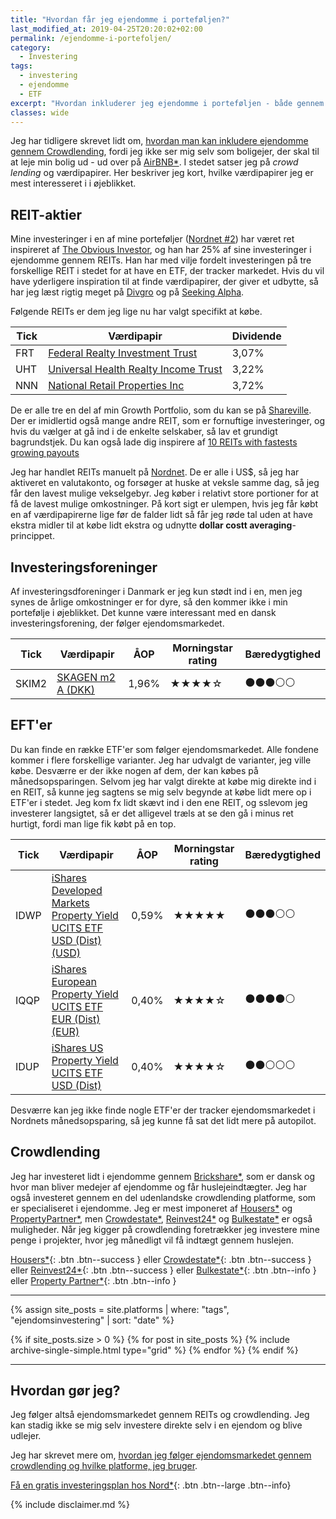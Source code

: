```yaml
---
title: "Hvordan får jeg ejendomme i porteføljen?"
last_modified_at: 2019-04-25T20:20:02+02:00
permalink: /ejendomme-i-portefoljen/
category:
  - Investering
tags:
  - investering
  - ejendomme
  - ETF
excerpt: "Hvordan inkluderer jeg ejendomme i porteføljen - både gennem crowdlending, aktier og ETF'er."
classes: wide
---
```


Jeg har tidligere skrevet lidt om, [hvordan man kan inkludere ejendomme gennem Crowdlending](/ejendomme-crowdlending/), fordi jeg ikke ser mig selv som boligejer, der skal til at leje min bolig ud - ud over på [AirBNB\*](/go/airbnb/). I stedet satser jeg på _crowd lending_ og værdipapirer. Her beskriver jeg kort, hvilke værdipapirer jeg er mest interesseret i i øjeblikket.

## REIT-aktier

Mine investeringer i en af mine porteføljer ([Nordnet #2](https://shareville.dk/profiles/lsolesen/portfolios/349933)) har været ret inspireret af [The Obvious Investor](https://obviousinvestor.com/), og han har 25% af sine investeringer i ejendomme gennem REITs. Han har med vilje fordelt investeringen på tre forskellige REIT i stedet for at have en ETF, der tracker markedet. Hvis du vil have yderligere inspiration til at finde værdipapirer, der giver et udbytte, så har jeg læst rigtig meget på [Divgro](https://divgro.blogspot.com/) og på [Seeking Alpha](https://seekingalpha.com).

Følgende REITs er dem jeg lige nu har valgt specifikt at købe.

| Tick | Værdipapir                                                                                                                                                                    | Dividende |
|------|-------------------------------------------------------------------------------------------------------------------------------------------------------------------------------|-----------|
| FRT | [Federal Realty Investment Trust](http://tools.morningstar.dk/dk/stockreport/default.aspx?Site=dk&id=0P00000241&LanguageId=da-DK&SecurityToken=0P00000241]3]0]E0WWE$$ALL)      | 3,07%     |
| UHT | [Universal Health Realty Income Trust](http://tools.morningstar.dk/dk/stockreport/default.aspx?Site=dk&id=0P000005OB&LanguageId=da-DK&SecurityToken=0P000005OB]3]0]E0WWE$$ALL) | 3,22%     |
| NNN | [National Retail Properties Inc](http://tools.morningstar.dk/dk/stockreport/default.aspx?Site=dk&id=0P000001DX&LanguageId=da-DK&SecurityToken=0P000001DX]3]0]E0WWE$$ALL)       | 3,72%     |

De er alle tre en del af min Growth Portfolio, som du kan se på [Shareville](https://shareville.dk/profiles/lsolesen/portfolios/349933). Der er imidlertid også mange andre REIT, som er fornuftige investeringer, og hvis du vælger at gå ind i de enkelte selskaber, så lav et grundigt bagrundstjek. Du kan også lade dig inspirere af [10 REITs with fastests growing payouts](https://seekingalpha.com/amp/article/4264399-10-reits-fastest-growing-payouts)

Jeg har handlet REITs manuelt på [Nordnet](/go/nordnet/). De er alle i US$, så jeg har aktiveret en valutakonto, og forsøger at huske at veksle samme dag, så jeg får den lavest mulige vekselgebyr. Jeg køber i relativt store portioner for at få de lavest mulige omkostninger. På kort sigt er ulempen, hvis jeg får købt en af værdipapirerne lige før de falder lidt så får jeg røde tal uden at have ekstra midler til at købe lidt ekstra og udnytte **dollar costt averaging**-princippet.

## Investeringsforeninger

Af investeringsdforeninger i Danmark er jeg kun stødt ind i en, men jeg synes de årlige omkostninger er for dyre, så den kommer ikke i min portefølje i øjeblikket. Det kunne være interessant med en dansk investeringsforening, der følger ejendomsmarkedet.

| Tick  | Værdipapir                                                                                                                                   | ÅOP   | Morningstar rating                       | Bæredygtighed                            |
| ------|----------------------------------------------------------------------------------------------------------------------------------------------|-------|------------------------------------------|------------------------------------------|
| SKIM2 | [SKAGEN m2 A (DKK)](http://www.morningstar.dk/dk/funds/snapshot/snapshot.aspx?id=0P0000X09J)                                                 | 1,96% | &#x2605;&#x2605;&#x2605;&#x2605;&#x2606; | &#x26AB;&#x26AB;&#x26AB;&#x26AA;&#x26AA; |

## EFT'er

Du kan finde en række ETF'er som følger ejendomsmarkedet. Alle fondene kommer i flere forskellige varianter. Jeg har udvalgt de varianter, jeg ville købe. Desværre er der ikke nogen af dem, der kan købes på månedsopsparingen. Selvom jeg har valgt direkte at købe mig direkte ind i en REIT, så kunne jeg sagtens se mig selv begynde at købe lidt mere op i ETF'er i stedet. Jeg kom fx lidt skævt ind i den ene REIT, og sslevom jeg investerer langsigtet, så er det alligevel træls at se den gå i minus ret hurtigt, fordi man lige fik købt på en top.

| Tick | Værdipapir                                                                                                                                   | ÅOP   | Morningstar rating                       | Bæredygtighed                            |
|------|----------------------------------------------------------------------------------------------------------------------------------------------|-------|------------------------------------------|------------------------------------------|
| IDWP | [iShares Developed Markets Property Yield UCITS ETF USD (Dist) (USD)](http://www.morningstar.dk/dk/etf/snapshot/snapshot.aspx?id=0P0000M2Y1) | 0,59% | &#x2605;&#x2605;&#x2605;&#x2605;&#x2605; | &#x26AB;&#x26AB;&#x26AB;&#x26AA;&#x26AA; |
| IQQP | [iShares European Property Yield UCITS ETF EUR (Dist) (EUR)](http://www.morningstar.dk/dk/etf/snapshot/snapshot.aspx?id=0P0000IWNB)          | 0,40% | &#x2605;&#x2605;&#x2605;&#x2605;&#x2606; | &#x26AB;&#x26AB;&#x26AB;&#x26AB;&#x26AA; |
| IDUP | [iShares US Property Yield UCITS ETF USD (Dist)](http://www.morningstar.dk/dk/etf/snapshot/snapshot.aspx?id=0P00008MSC)                      | 0,40% | &#x2605;&#x2605;&#x2605;&#x2605;&#x2606; | &#x26AB;&#x26AB;&#x26AA;&#x26AA;&#x26AA; |

Desværre kan jeg ikke finde nogle ETF'er der tracker ejendomsmarkedet i Nordnets månedsopsparing, så jeg kunne få sat det lidt mere på autopilot.

## Crowdlending

Jeg har investeret lidt i ejendomme gennem [Brickshare\*](/go/brickshare/), som er dansk og hvor man bliver medejer af ejendomme og får huslejeindtægter. Jeg har også investeret gennem en del udenlandske crowdlending platforme, som er specialiseret i ejendomme. Jeg er mest imponeret af [Housers\*](/go/housers/) og [PropertyPartner\*](/go/propertypartner/), men [Crowdestate\*](/go/crowdestate/), [Reinvest24\*](/go/reinvest24/) og [Bulkestate\*](/go/bulkestate/) er også muligheder. Når jeg kigger på crowdlending foretrækker jeg investere mine penge i projekter, hvor jeg månedligt vil få indtægt gennem huslejen.

[Housers\*](/go/housers/){: .btn .btn--success } eller [Crowdestate\*](/go/crowdestate/){: .btn .btn--success } eller [Reinvest24\*](/go/reinvest24/){: .btn .btn--success } eller [Bulkestate\*](/go/bulkestate/){: .btn .btn--info } eller [Property Partner\*](/go/propertypartner/){: .btn .btn--info }

***

<div class="grid__wrapper">

{% assign site_posts = site.platforms | where: "tags", "ejendomsinvestering" | sort: "date" %}

{% if site_posts.size > 0 %}
  {% for post in site_posts %}
    {% include archive-single-simple.html type="grid" %}
  {% endfor %}
{% endif %}

</div>

***

## Hvordan gør jeg?

Jeg følger altså ejendomsmarkedet gennem REITs og crowdlending. Jeg kan stadig ikke se mig selv investere direkte selv i en ejendom og blive udlejer.

Jeg har skrevet mere om, [hvordan jeg følger ejendomsmarkedet gennem crowdlending og hvilke platforme, jeg bruger](/ejendomme-crowdlending/).

[Få en gratis investeringsplan hos Nord\*](/go/nord/){: .btn .btn--large .btn--info}

{% include disclaimer.md %}
